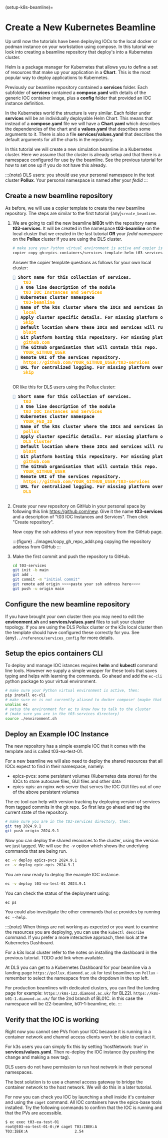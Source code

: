 (setup-k8s-beamline)=

# Create a New Kubernetes Beamline

Up until now the tutorials have been deploying IOCs to the local docker or podman instance on your workstation using compose. In this tutorial we look into creating a beamline repository that deploy's into a Kubernetes cluster.

Helm is a package manager for Kubernetes that allows you to define a set of resources that make up your application in a **Chart**. This is the most popular way to deploy applications to Kubernetes.

Previously our beamline repository contained a **services** folder.  Each subfolder of **services** contained a **compose.yaml** with details of the generic IOC container image, plus a **config** folder that provided an IOC instance definition.

In the Kubernetes world the structure is very similar. Each folder under **services** will be an individually deployable Helm Chart. This means that instead of a **compose.yaml** file we will have a **Chart.yaml** which describes the dependencies of the chart and a **values.yaml** that describes some arguments to it. There is also a file **services/values.yaml** that describes the default arguments for all the charts in the repository.

In this tutorial we will create a new simulation beamline in a Kubernetes cluster. Here we assume that the cluster is already setup and that there is a namespace configured for use by the beamline. See the previous tutorial for how to set one up if you do not have this already.

:::{note}
DLS users: you should use your personal namespace in the test cluster **Pollux**. Your personal namespace is named after your *fedid*
:::

## Create a new beamline repository

As before, we will use a copier template to create the new beamline repository. The steps are similar to the first tutorial {any}`create_beamline`.

1. We are going to call the new beamline **bl03t** with the repository name **t03-services**. It will be created in the namespace **t03-beamline** on the local cluster that we created in the last tutorial **OR** your *fedid* namespace on the **Pollux** cluster if you are using the DLS cluster.

    ```bash
    # make sure your Python virtual environment is active and copier is pip installed
    copier copy gh:epics-containers/services-template-helm t03-services
    ```

    Answer the copier template questions as follows for your own local cluster:

    <pre><font color="#5F87AF">🎤</font><b> Short name for this collection of services.</b>
    <b>   </b><font color="#FFAF00"><b>t03</b></font>
    <font color="#5F87AF">🎤</font><b> A One line description of the module</b>
    <b>   </b><font color="#FFAF00"><b>t03 IOC Instances and Services</b></font>
    <font color="#5F87AF">🎤</font><b> Kubernetes cluster namespace</b>
    <b>   </b><font color="#FFAF00"><b>t03-beamline</b></font>
    <font color="#5F87AF">🎤</font><b> Name of the k8s cluster where the IOCs and services in this repository will run</b>
    <b>   </b><font color="#FFAF00"><b>local</b></font>
    <font color="#5F87AF">🎤</font><b> Apply cluster specific details. For missing platform override cluster_type, or add your own in a PR.</b>
    <b>   </b><font color="#FFAF00"><b>Skip</b></font>
    <font color="#5F87AF">🎤</font><b> Default location where these IOCs and services will run. e.g. &quot;bl01t&quot;, &quot;SR01&quot;. Leave blank to configure per IOC.</b>
    <b>   </b><font color="#FFAF00"><b>bl03t</b></font>
    <font color="#5F87AF">🎤</font><b> Git platform hosting this repository. For missing platform override git_platform, or add your own in a PR.</b>
    <b>   </b><font color="#FFAF00"><b>github.com</b></font>
    <font color="#5F87AF">🎤</font><b> The GitHub organisation that will contain this repo.</b>
    <b>   </b><font color="#FFAF00"><b>YOUR_GITHUB_USER</b></font>
    <font color="#5F87AF">🎤</font><b> Remote URI of the services repository.</b>
    <b>   </b><font color="#FFAF00"><b>https://github.com/YOUR_GITHUB_USER/t03-services</b></font>
    <font color="#5F87AF">🎤</font><b> URL for centralized logging. For missing platform override logging_url, or add your own in a PR.</b>
    <b>   </b><font color="#FFAF00"><b>Skip</b></font>
    </pre>

    OR like this for DLS users using the Pollux cluster:

    <pre><font color="#5F87AF">🎤</font><b> Short name for this collection of services.</b>
    <b>   </b><font color="#FFAF00"><b>t03</b></font>
    <font color="#5F87AF">🎤</font><b> A One line description of the module</b>
    <b>   </b><font color="#FFAF00"><b>t03 IOC Instances and Services</b></font>
    <font color="#5F87AF">🎤</font><b> Kubernetes cluster namespace</b>
    <b>   </b><font color="#FFAF00"><b>YOUR_FED_ID</b></font>
    <font color="#5F87AF">🎤</font><b> Name of the k8s cluster where the IOCs and services in this repository will run</b>
    <b>   </b><font color="#FFAF00"><b>pollux</b></font>
    <font color="#5F87AF">🎤</font><b> Apply cluster specific details. For missing platform override cluster_type, or add your own in a PR.</b>
    <b>   </b><font color="#FFAF00"><b>DLS Cluster</b></font>
    <font color="#5F87AF">🎤</font><b> Default location where these IOCs and services will run. e.g. &quot;bl01t&quot;, &quot;SR01&quot;. Leave blank to configure per IOC.</b>
    <b>   </b><font color="#FFAF00"><b>bl03t</b></font>
    <font color="#5F87AF">🎤</font><b> Git platform hosting this repository. For missing platform override git_platform, or add your own in a PR.</b>
    <b>   </b><font color="#FFAF00"><b>github.com</b></font>
    <font color="#5F87AF">🎤</font><b> The GitHub organisation that will contain this repo.</b>
    <b>   </b><font color="#FFAF00"><b>YOUR_GITHUB_USER</b></font>
    <font color="#5F87AF">🎤</font><b> Remote URI of the services repository.</b>
    <b>   </b><font color="#FFAF00"><b>https://github.com/YOUR_GITHUB_USER/t03-services</b></font>
    <font color="#5F87AF">🎤</font><b> URL for centralized logging. For missing platform override logging_url, or add your own in a PR.</b>
    <b>   </b><font color="#FFAF00"><b>DLS</b></font>
    </pre>

1. Create your new repository on GitHub in your personal space by following this link <https://github.com/new>. Give it the name **t03-services** and a description of "t03 IOC Instances and Services". Then click "Create repository".

   Now copy the ssh address of your new repository from the GitHub page.

   :::{figure} ../images/copy_gh_repo_addr.png
   copying the repository address from GitHub
   :::

1. Make the first commit and push the repository to GitHub.

    ```bash
    cd t03-services
    git init -b main
    git add .
    git commit -m "initial commit"
    git remote add origin >>>>paste your ssh address here<<<<
    git push -u origin main
    ```

## Configure the new beamline repository

If you have brought your own cluster then you may need to edit the **environment.sh** and **services/values.yaml** files to suit your cluster topology. If you are using the DLS Pollux cluster or the k3s local cluster then the template should have configured these correctly for you. See {any}`../reference/services_config` for more details.

## Setup the epics containers CLI

To deploy and manage IOC istances requires **helm** and **kubectl** command line tools. However we supply a simple wrapper for these tools that saves typing and helps with learning the commands. Go ahead and add the `ec-cli` python package to your virtual environment.

```bash
# make sure your Python virtual environment is active, then:
pip install ec-cli
# make sure ec is not currently aliased to docker compose! (maybe that was a bad idea?)
unalias ec
# setup the environment for ec to know how to talk to the cluster
# (make sure you are in the t03-services directory)
source ./environment.sh
```

## Deploy an Example IOC Instance

The new repository has a simple example IOC that it comes with the template and is called t03-ea-test-01.

For a new beamline we will also need to deploy the shared resources that all IOCs expect to find in their namespace, namely:
- epics-pvcs: some persistent volumes (Kubernetes data stores) for the IOCs to store autosave files, GUI files and other data
- epics-opis: an nginx web server that serves the IOC GUI files out of one of the above persistent volumes

The ec tool can help with version tracking by deploying version of services from tagged commits in the git repo. So first lets go ahead and tag the current state of the repository.

```bash
# make sure you are in the t03-services directory, then:
git tag 2024.9.1
git push origin 2024.9.1
```

Now you can deploy the shared resources to the cluster, using the version we just tagged. We will use the -v option which shows the underlying commands that are being run.

```bash
ec -v deploy epics-pvcs 2024.9.1
ec -v deploy epic-opis 2024.9.1
```

You are now ready to deploy the example IOC instance.

```bash
ec -v deploy t03-ea-test-01 2024.9.1
```

You can check the status of the deployment using:

```bash
ec ps
```

You could also investigate the other commands that `ec` provides by running `ec --help`.

:::{note}
When things are not working as expected or you want to examine the resources you are deploying, you can use the `kubectl describe` command. If you prefer a more interactive approach, then look at the Kubernetes Dashboard.

For a k3s local cluster refer to the notes on installing the dashboard in the previous tutorial. TODO add link when available.

At DLS you can get to a Kubernetes Dashboard for your beamline via a landing page `https://pollux.diamond.ac.uk` for test beamlines on `Pollux` - remember to select the namespace from the dropdown in the top left.

For production beamlines with dedicated clusters, you can find the landing page for example:
`https://k8s-i22.diamond.ac.uk/` for BL22I.
`https://k8s-b01-1.diamond.ac.uk/` for the 2nd branch of BL01C.
in this case the namespace will be i22-beamline, b01-1-beamline, etc.
:::

## Verify that the IOC is working

Right now you cannot see PVs from your IOC because it is running in a container network and channel access clients won't be able to contact it.

For k3s users you can simply fix this by setting 'hostNetwork: true' in **services/values.yaml**. Then re-deploy the IOC instance (by pushing the change and making a new tag).

DLS users do not have permission to run host network in their personal namespaces.

The best solution is to use a channel access gateway to bridge the container network to the host network. We will do this in a later tutorial.

For now you can check you IOC by launching a shell inside it's container and using the `caget` command. All IOC containers have the epics-base tools installed. Try the following commands to confirm that the IOC is running and that the PVs are accessible.

```bash
$ ec exec t03-ea-test-01
root@t03-ea-test-01-0:/# caget T03:IBEK:A
T03:IBEK:A                     2.54
```
